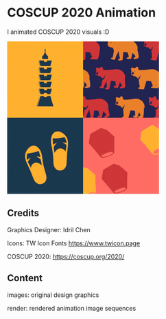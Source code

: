 # COSCUP 2020 Animation
I animated COSCUP 2020 visuals :D

![animation](https://github.com/chiuhans111/COSCUP2020Animation/blob/master/COSCUP2020.gif)

## Credits
Graphics Designer: Idril Chen

Icons: TW Icon Fonts https://www.twicon.page

COSCUP 2020: https://coscup.org/2020/

## Content
images: original design graphics

render: rendered animation image sequences

